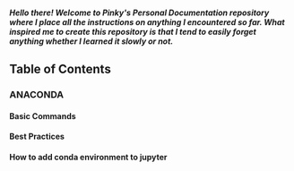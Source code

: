 ##### Hello there! Welcome to Pinky's Personal Documentation repository where I place all the instructions on anything I encountered so far. What inspired me to create this repository is that I tend to easily forget anything whether I learned it slowly or not.

## Table of Contents
### ANACONDA
  #### Basic Commands
  #### Best Practices
  #### How to add conda environment to jupyter
  

